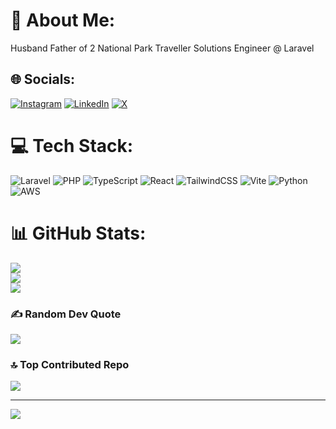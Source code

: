 # 💫 About Me:
Husband
Father of 2
National Park Traveller
Solutions Engineer @ Laravel


## 🌐 Socials:
[![Instagram](https://img.shields.io/badge/Instagram-%23E4405F.svg?logo=Instagram&logoColor=white)](https://instagram.com/dgarbs51) [![LinkedIn](https://img.shields.io/badge/LinkedIn-%230077B5.svg?logo=linkedin&logoColor=white)](https://linkedin.com/in/devon-garbalosa-799b9078) [![X](https://img.shields.io/badge/X-black.svg?logo=X&logoColor=white)](https://x.com/dgarbs51_) 

# 💻 Tech Stack:
![Laravel](https://img.shields.io/badge/laravel-%23FF2D20.svg?style=plastic&logo=laravel&logoColor=white) ![PHP](https://img.shields.io/badge/php-%23777BB4.svg?style=plastic&logo=php&logoColor=white) ![TypeScript](https://img.shields.io/badge/typescript-%23007ACC.svg?style=plastic&logo=typescript&logoColor=white) ![React](https://img.shields.io/badge/react-%2320232a.svg?style=plastic&logo=react&logoColor=%2361DAFB) ![TailwindCSS](https://img.shields.io/badge/tailwindcss-%2338B2AC.svg?style=plastic&logo=tailwind-css&logoColor=white) ![Vite](https://img.shields.io/badge/vite-%23646CFF.svg?style=plastic&logo=vite&logoColor=white)  ![Python](https://img.shields.io/badge/python-3670A0?style=plastic&logo=python&logoColor=ffdd54) ![AWS](https://img.shields.io/badge/AWS-%23FF9900.svg?style=plastic&logo=amazon-aws&logoColor=white)
# 📊 GitHub Stats:
![](https://github-readme-stats.vercel.app/api?username=DGarbs51&theme=darcula&hide_border=false&include_all_commits=false&count_private=false)<br/>
![](https://github-readme-streak-stats.herokuapp.com/?user=DGarbs51&theme=darcula&hide_border=false)<br/>
![](https://github-readme-stats.vercel.app/api/top-langs/?username=DGarbs51&theme=darcula&hide_border=false&include_all_commits=false&count_private=false&layout=compact)

### ✍️ Random Dev Quote
![](https://quotes-github-readme.vercel.app/api?type=horizontal&theme=radical)

### 🔝 Top Contributed Repo
![](https://github-contributor-stats.vercel.app/api?username=DGarbs51&limit=5&theme=dark&combine_all_yearly_contributions=true)

---
[![](https://visitcount.itsvg.in/api?id=DGarbs51&icon=0&color=0)](https://visitcount.itsvg.in)

<!-- Proudly created with GPRM ( https://gprm.itsvg.in ) -->
